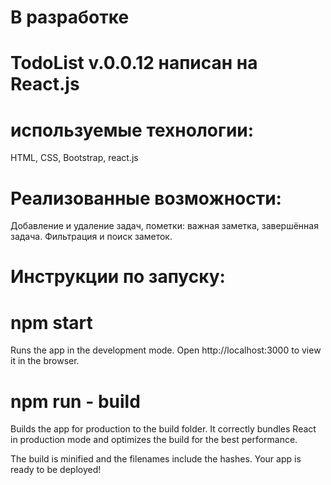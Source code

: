 # В разработке

# TodoList v.0.0.12 написан на React.js 

# используемые технологии: 
HTML, CSS, Bootstrap, react.js

# Реализованные возможности:
Добавление и удаление задач, пометки: важная заметка, завершённая задача. Фильтрация и поиск заметок.

# Инструкции по запуску:

# npm start
Runs the app in the development mode.
Open http://localhost:3000 to view it in the browser.

# npm run - build
Builds the app for production to the build folder.
It correctly bundles React in production mode and optimizes the build for the best performance.

The build is minified and the filenames include the hashes.
Your app is ready to be deployed!
